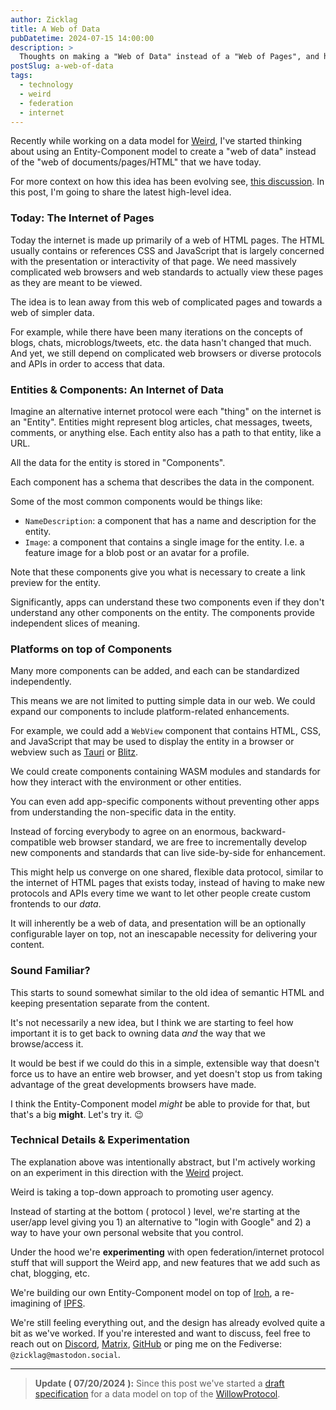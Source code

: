 ```yaml
---
author: Zicklag
title: A Web of Data
pubDatetime: 2024-07-15 14:00:00
description: >
  Thoughts on making a "Web of Data" instead of a "Web of Pages", and how that might let us take a step away from the dominance of large, complicated browsers.
postSlug: a-web-of-data
tags:
  - technology
  - weird
  - federation
  - internet
---
```


Recently while working on a data model for [Weird], I've started thinking about using an
Entity-Component model to create a "web of data" instead of the "web of documents/pages/HTML" that
we have today.

For more context on how this idea has been evolving see, [this discussion][discussion]. In this
post, I'm going to share the latest high-level idea.

[Weird]: https://github.com/commune-os/weird
[Iroh]: https://iroh.computer
[discussion]: https://github.com/commune-os/weird/discussions/32#discussioncomment-10044252

### Today: The Internet of Pages

Today the internet is made up primarily of a web of HTML pages. The HTML usually contains or
references CSS and JavaScript that is largely concerned with the presentation or interactivity of
that page. We need massively complicated web browsers and web standards to actually view these pages
as they are meant to be viewed.

The idea is to lean away from this web of complicated pages and towards a web of simpler data.

For example, while there have been many iterations on the concepts of blogs, chats,
microblogs/tweets, etc. the data hasn't changed that much. And yet, we still depend on complicated
web browsers or diverse protocols and APIs in order to access that data.

### Entities & Components: An Internet of Data

Imagine an alternative internet protocol were each "thing" on the internet is an "Entity". Entities
might represent blog articles, chat messages, tweets, comments, or anything else. Each entity also has
a path to that entity, like a URL.

All the data for the entity is stored in "Components".

Each component has a schema that describes the data in the component.

Some of the most common components would be things like:

- `NameDescription`: a component that has a name and description for the entity.
- `Image`: a component that contains a single image for the entity. I.e. a feature image for a blob
  post or an avatar for a profile.

Note that these components give you what is necessary to create a link preview for the entity.

Significantly, apps can understand these two components even if they don't understand any other
components on the entity. The components provide independent slices of meaning.

### Platforms on top of Components

Many more components can be added, and each can be standardized independently.

<!-- Applications can incrementally understand entities, and different applications can add and -->
<!-- manipulate different components on the same entity. -->

This means we are not limited to putting simple data in our web. We could expand our components to
include platform-related enhancements.

For example, we could add a `WebView` component that contains HTML, CSS, and JavaScript that may be
used to display the entity in a browser or webview such as [Tauri] or [Blitz].

We could create components containing WASM modules and standards for how they interact with the
environment or other entities.

You can even add app-specific components without preventing other apps from
understanding the non-specific data in the entity.

Instead of forcing everybody to agree on an enormous, backward-compatible web browser standard, we
are free to incrementally develop new components and standards that can live side-by-side for
enhancement.

This might help us converge on one shared, flexible data protocol, similar to the internet of HTML
pages that exists today, instead of having to make new protocols and APIs every time we want to let
other people create custom frontends to our _data_.

It will inherently be a web of data, and presentation will be an optionally configurable layer on
top, not an inescapable necessity for delivering your content.

[Tauri]: https://tauri.app/
[Blitz]: https://github.com/DioxusLabs/blitz

### Sound Familiar?

This starts to sound somewhat similar to the old idea of semantic HTML and keeping presentation
separate from the content.

It's not necessarily a new idea, but I think we are starting to feel how important it is to get back
to owning data _and_ the way that we browse/access it.

It would be best if we could do this in a simple, extensible way that doesn't force us to have an
entire web browser, and yet doesn't stop us from taking advantage of the great developments browsers
have made.

I think the Entity-Component model _might_ be able to provide for that, but that's a big **might**.
Let's try it. 😉

### Technical Details & Experimentation

The explanation above was intentionally abstract, but I'm actively working on an experiment in this
direction with the [Weird] project.

Weird is taking a top-down approach to promoting user agency.

Instead of starting at the bottom ( protocol ) level, we're starting at the user/app level giving
you 1) an alternative to "login with Google" and 2) a way to have your own personal website that you
control.

Under the hood we're **experimenting** with open federation/internet protocol stuff that will
support the Weird app, and new features that we add such as chat, blogging, etc.

We're building our own Entity-Component model on top of [Iroh], a re-imagining of [IPFS].

We're still feeling everything out, and the design has already evolved quite a bit as we've worked.
If you're interested and want to discuss, feel free to reach out on [Discord], [Matrix], [GitHub] or
ping me on the Fediverse: `@zicklag@mastodon.social`.

[Discord]: https://discord.gg/mbQYgFVBQx
[Matrix]: https://matrix.to/#/#discord:commune.sh
[GitHub]: https://github.com/commune-os/weird/discussions
[IPFS]: https://ipfs.tech/

---

> **Update ( 07/20/2024 ):** Since this post we've started a [draft
> specification](https://github.com/commune-os/agentic-fediverse/blob/57b29888ef00b8d6ef4979b4b6d83899be6f097e/leaf-protocol-draft.md)
> for a data model on top of the [WillowProtocol](https://willowprotocol.org).
